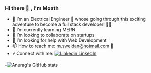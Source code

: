 ### Hi there 👋 , I'm Moath

- 🔭 I’m an Electrical Engineer :electric_plug: whose going through this exciting adventure to become a full stack developer! :man_technologist:
- 🌱 I’m currently learning MERN
- 👯 I’m looking to collaborate on startups
- 🤔 I’m looking for help with Web Development
- 📫 How to reach me: m.sweidan@hotmail.com :love_letter:
- ⚡ Connect with me: [![Linkedin](https://i.stack.imgur.com/gVE0j.png) LinkedIn](https://www.linkedin.com/in/moathsweidan/)


-![Anurag's GitHub stats](https://github-readme-stats.vercel.app/api?username=mezoswn&theme=algolia&show_icons=true)

<!--
**mezoswn/mezoswn** is a ✨ _special_ ✨ repository because its `README.md` (this file) appears on your GitHub profile.

Here are some ideas to get you started:

- 🔭 I’m an Electrical Engineer
- 🌱 I’m currently learning MERN
- 👯 I’m looking to collaborate on startups
- 🤔 I’m looking for help with Web Development
- 💬 Ask me about ...
- 📫 How to reach me: m.sweidan@hotmail.com
- 😄 Pronouns: ...
- ⚡ Fun fact: ...
-->
